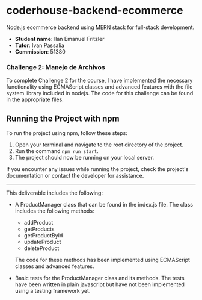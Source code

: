 # coderhouse-backend-ecommerce
Node.js ecommerce backend using MERN stack for full-stack development.

- **Student name**: Ilan Emanuel Fritzler
- **Tutor**: Ivan Passalia
- **Commission**: 51380

### Challenge 2: Manejo de Archivos

To complete Challenge 2 for the course, I have implemented the necessary functionality using ECMAScript classes and advanced features with the file system library included in nodejs. The code for this challenge can be found in the appropriate files.

## Running the Project with npm

To run the project using npm, follow these steps:

1. Open your terminal and navigate to the root directory of the project.
2. Run the command `npm run start`.
3. The project should now be running on your local server.

If you encounter any issues while running the project, check the project's documentation or contact the developer for assistance.

---

This deliverable includes the following:

- A ProductManager class that can be found in the index.js file. The class includes the following methods:
  - addProduct
  - getProducts
  - getProductById
  - updateProduct
  - deleteProduct
  
  The code for these methods has been implemented using ECMAScript classes and advanced features.
  
- Basic tests for the ProductManager class and its methods. The tests have been written in plain javascript but have not been implemented using a testing framework yet.
